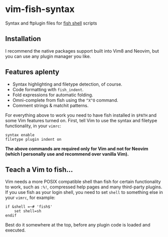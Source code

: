 # vim-fish-syntax

Syntax and ftplugin files for [fish
shell](https://github.com/fish-shell/fish-shell) scripts

## Installation

I recommend the native packages support built into Vim8 and Neovim, but
you can use any plugin manager you like.

## Features aplenty

-   Syntax highlighting and filetype detection, of course.
-   Code formatting with `fish_indent`.
-   Fold expressions for automatic folding.
-   Omni-complete from fish using the `^X^O` command.
-   Comment strings & matchit patterns.

For everything above to work you need to have fish installed in `$PATH`
and some Vim features turned on. First, tell Vim to use the syntax and
filetype functionality, in your `vimrc`:

``` vim
syntax enable
filetype plugin indent on
```

**The above commands are required only for Vim and not for Neovim (which
I personally use and recommend over vanilla Vim).**

## Teach a Vim to fish...

Vim needs a more POSIX compatible shell than fish for certain
functionality to work, such as `:%!`, compressed help pages and many
third-party plugins. If you use fish as your login shell, you need to
set `shell` to something else in your `vimrc`, for example:

``` vim
if &shell =~# 'fish$'
    set shell=sh
endif
```

Best do it somewhere at the top, before any plugin code is loaded and
executed.
